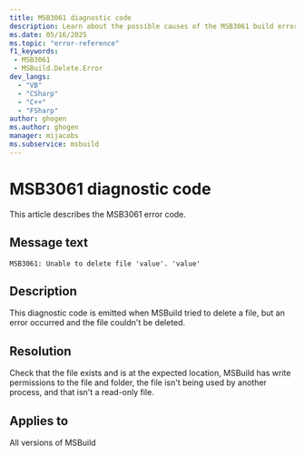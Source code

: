 ```yaml
---
title: MSB3061 diagnostic code
description: Learn about the possible causes of the MSB3061 build error and get troubleshooting tips.
ms.date: 05/16/2025
ms.topic: "error-reference"
f1_keywords:
 - MSB3061
 - MSBuild.Delete.Error
dev_langs:
  - "VB"
  - "CSharp"
  - "C++"
  - "FSharp"
author: ghogen
ms.author: ghogen
manager: mijacobs
ms.subservice: msbuild
---
```

# MSB3061 diagnostic code

<!-- :::ErrorDefinitionDescription::: -->
<!-- :::editable-content name="introDescription"::: -->
This article describes the MSB3061 error code.
<!-- :::editable-content-end::: -->

## Message text

<!-- :::editable-content name="messageText"::: -->
`MSB3061: Unable to delete file 'value'. 'value'`
<!-- :::editable-content-end::: -->
<!-- MSB3061: Unable to delete file "{0}". {1} {2} -->

<!-- :::editable-content name="postOutputDescription"::: -->
## Description

This diagnostic code is emitted when MSBuild tried to delete a file, but an error occurred and the file couldn't be deleted.

## Resolution

Check that the file exists and is at the expected location, MSBuild has write permissions to the file and folder, the file isn't being used by another process, and that isn't a read-only file.
<!-- :::editable-content-end::: -->
<!-- :::ErrorDefinitionDescription-end::: -->

## Applies to

All versions of MSBuild